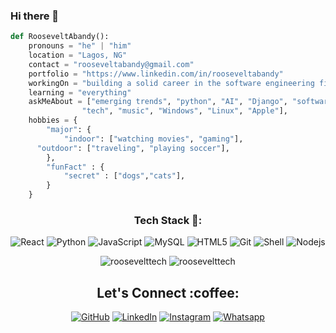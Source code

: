 ### Hi there 👋
<!--<p align="center"> <img src="#" /> </p>
<p align="center"> <img src="#" /> </p>-->


```python
def RooseveltAbandy():
    pronouns = "he" | "him"
    location = "Lagos, NG"
    contact = "rooseveltabandy@gmail.com"
    portfolio = "https://www.linkedin.com/in/rooseveltabandy"
    workingOn = "building a solid career in the software engineering field here in my country..."
    learning = "everything"
    askMeAbout = ["emerging trends", "python", "AI", "Django", "software development", "power platform", "database", 
                "tech", "music", "Windows", "Linux", "Apple"],
    hobbies = {
        "major": {
            "indoor": ["watching movies", "gaming"],
      "outdoor": ["traveling", "playing soccer"],
        },
        "funFact" : {
            "secret" : ["dogs","cats"],
        }        
    }
```
<h3 align="center">Tech Stack 🍗:</h3>
<p align="center">
  <img alt="React" src="https://img.shields.io/badge/-React-ffb400?style=flat-square&logo=react&logoColor=white" />
  <img alt="Python" src="https://img.shields.io/badge/-Python-ffb400?style=flat-square&logo=python&logoColor=white" />
<!--   <img alt="PHP" src="https://img.shields.io/badge/-PHP-ffb400?style=flat-square&logo=php&logoColor=white" /> -->
  <img alt="JavaScript" src="https://img.shields.io/badge/-JavaScript-ffb400?style=flat-square&logo=javascript&logoColor=white" />
  <img alt="MySQL" src="https://img.shields.io/badge/-MySQL-ffb400?style=flat-square&logo=mysql&logoColor=white" />
  <img alt="HTML5" src="https://img.shields.io/badge/-HTML5-ffb400?style=flat-square&logo=html5&logoColor=white" />
  <img alt="Git" src="https://img.shields.io/badge/-Git-ffb400?style=flat-square&logo=git&logoColor=white" />
  <img alt="Shell" src="https://img.shields.io/badge/-Shell-ffb400?style=flat-square&logo=shell&logoColor=white" />
  <img alt="Nodejs" src="https://img.shields.io/badge/-Nodejs-ffb400?style=flat-square&logo=Node.js&logoColor=white" />
</p>


<!--START_SECTION:waka-->
<!--END_SECTION:waka-->
<p align="center" height='130px'> <img src="https://github-readme-stats.vercel.app/api?username=roosevelttech&count_private=true&show_icons=true&hide_title=true&include_all_commits=true&line_height=21&bg_color=0,ffb400,ffb400,F6C03D,F4DDA6&theme=graywhite" alt="roosevelttech"/> <img src="https://github-readme-stats.vercel.app/api/top-langs/?username=roosevelttech&layout=compact&show_icons=true&bg_color=0,EFE4CA,F4DDA6,F6C03D&theme=graywhite&hide_title=true&langs_count=10&hide=HTML,PHP,Ruby,CSS,SCSS" alt="roosevelttech"/> </p>

<h2 align="center">Let's Connect :coffee:</h2></a>
<p align="center">
	<a href="https://github.com/roosevelttech"><img src="https://img.icons8.com/bubbles/50/000000/github.png" alt="GitHub"/></a>
	<a href="https://www.linkedin.com/in/rooseveltabandy/"><img src="https://img.icons8.com/bubbles/50/000000/linkedin.png" alt="LinkedIn"/></a>
	<a href="https://www.instagram.com/docroosevelt"><img src="https://img.icons8.com/bubbles/50/000000/instagram.png" alt="Instagram"/></a>
  <a href="https://wa.me/2348168187776"><img src="https://img.icons8.com/bubbles/50/000000/whatsapp.png" alt="Whatsapp"/></a>
</p>
<!--<p align="center"> <img src="#" /> </p>-->
<!--
**RooseveltTech/RooseveltTech** is a ✨ _special_ ✨ repository because its `README.md` (this file) appears on your GitHub profile.

Here are some ideas to get you started:

- 🔭 I’m currently working on ...
- 🌱 I’m currently learning ...
- 👯 I’m looking to collaborate on ...
- 🤔 I’m looking for help with ...
- 💬 Ask me about ...
- 📫 How to reach me: ...
- 😄 Pronouns: ...
- ⚡ Fun fact: ...
-->
